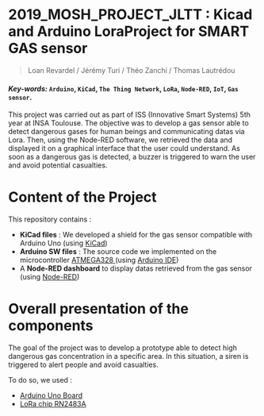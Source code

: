 # 2019_MOSH_PROJECT_JLTT : Kicad and Arduino LoraProject for SMART GAS sensor
> Loan Revardel / Jérémy Turi / Théo Zanchi / Thomas Lautrédou

#### <em> Key-words: </em> ```Arduino```, ```KiCad```, ```The Thing Network```, ```LoRa```, ```Node-RED```, ```IoT```, ```Gas sensor```.

This project was carried out as part of ISS (Innovative Smart Systems) 5th year at INSA Toulouse. The objective was to develop a gas sensor able to detect dangerous gases for human beings and communicating datas via Lora. Then, using the Node-RED software, we retrieved the data and displayed it on a graphical interface that the user could understand. As soon as a dangerous gas is detected, a buzzer is triggered to warn the user and avoid potential casualties. 

# Content of the Project

This repository contains : 
<ul>
<li><strong>KiCad files</strong> : We developed a shield for the gas sensor compatible with Arduino Uno (using <a href="http://kicad-pcb.org/">KiCad</a>) </li>
<li><strong>Arduino SW files</strong> : The source code we implemented on the microcontroller <a href="https://fr.rs-online.com/web/p/products/7589339?cm_mmc=FR-PLA-DS3A-_-google-_-CSS_FR_FR_(FR:Whoop!)+Semi-conducteurs_Control-_-(FR:Whoop!)+Kits+de+d%C3%A9veloppement+pour+processeurs+et+microcontr%C3%B4leurs-_-PRODUCT_GROUP&matchtype=&pla-391040009911&gclid=CjwKCAiAlO7uBRANEiwA_vXQ-7CN3iR2N3csU5tjIIjQNIGa3bsX8twG7D_S9v6flhEkI08b6nLumxoCnKcQAvD_BwE&gclsrc=aw.ds"> ATMEGA328 </a> (using <a href="https://www.arduino.cc/">Arduino IDE</a>)</li>
<li>A <strong>Node-RED dashboard</strong> to display datas retrieved from the gas sensor (using <a href="https://nodered.org/">Node-RED</a>)</li>
</ul>

# Overall presentation of the components
The goal of the project was to develop a prototype able to detect high dangerous gas concentration in a specific area. In this situation, a siren is triggered to alert people and avoid casualties. 

To do so, we used :
<ul>
<li><a href="https://store.arduino.cc/arduino-uno-rev3">Arduino Uno Board</a></li>
<li><a href="https://www.microchip.com/wwwproducts/en/RN2483">LoRa chip RN2483A</a></li>
</ul>







<!-- Conso : 355mA (fonctionnement normal) et 370mA (fonctionnement en émission)

Il faut mettre un Nmos en Not Gate => Quand y'a un 0 le transistor est ouvert et le gaz sensor est relié à Vdd grâce à la résistance de pull-up, et quand on met 1 le transistor est passant et donc la tension aux bornes du Gaz sensor est amenée à 0. -->

